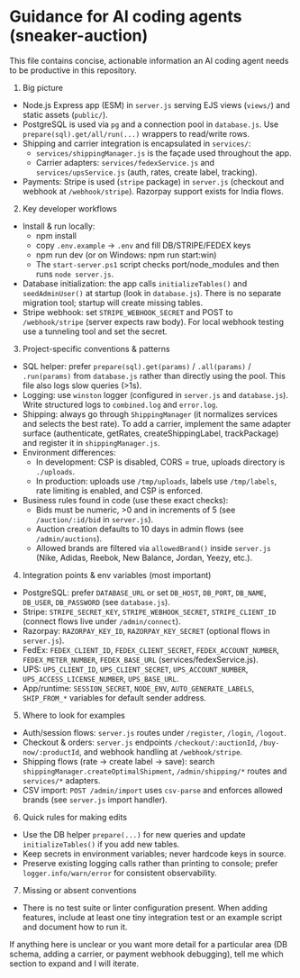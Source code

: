 # Guidance for AI coding agents (sneaker-auction)

This file contains concise, actionable information an AI coding agent needs to be productive in this repository.

1) Big picture
- Node.js Express app (ESM) in `server.js` serving EJS views (`views/`) and static assets (`public/`).
- PostgreSQL is used via `pg` and a connection pool in `database.js`. Use `prepare(sql).get/all/run(...)` wrappers to read/write rows.
- Shipping and carrier integration is encapsulated in `services/`:
  - `services/shippingManager.js` is the façade used throughout the app.
  - Carrier adapters: `services/fedexService.js` and `services/upsService.js` (auth, rates, create label, tracking).
- Payments: Stripe is used (`stripe` package) in `server.js` (checkout and webhook at `/webhook/stripe`). Razorpay support exists for India flows.

2) Key developer workflows
- Install & run locally:
  - npm install
  - copy `.env.example` -> `.env` and fill DB/STRIPE/FEDEX keys
  - npm run dev  (or on Windows: npm run start:win)
  - The `start-server.ps1` script checks port/node_modules and then runs `node server.js`.
- Database initialization: the app calls `initializeTables()` and `seedAdminUser()` at startup (look in `database.js`). There is no separate migration tool; startup will create missing tables.
- Stripe webhook: set `STRIPE_WEBHOOK_SECRET` and POST to `/webhook/stripe` (server expects raw body). For local webhook testing use a tunneling tool and set the secret.

3) Project-specific conventions & patterns
- SQL helper: prefer `prepare(sql).get(params)` / `.all(params)` / `.run(params)` from `database.js` rather than directly using the pool. This file also logs slow queries (>1s).
- Logging: use `winston` logger (configured in `server.js` and `database.js`). Write structured logs to `combined.log` and `error.log`.
- Shipping: always go through `ShippingManager` (it normalizes services and selects the best rate). To add a carrier, implement the same adapter surface (authenticate, getRates, createShippingLabel, trackPackage) and register it in `shippingManager.js`.
- Environment differences:
  - In development: CSP is disabled, CORS = true, uploads directory is `./uploads`.
  - In production: uploads use `/tmp/uploads`, labels use `/tmp/labels`, rate limiting is enabled, and CSP is enforced.
- Business rules found in code (use these exact checks):
  - Bids must be numeric, >0 and in increments of 5 (see `/auction/:id/bid` in `server.js`).
  - Auction creation defaults to 10 days in admin flows (see `/admin/auctions`).
  - Allowed brands are filtered via `allowedBrand()` inside `server.js` (Nike, Adidas, Reebok, New Balance, Jordan, Yeezy, etc.).

4) Integration points & env variables (most important)
- PostgreSQL: prefer `DATABASE_URL` or set `DB_HOST`, `DB_PORT`, `DB_NAME`, `DB_USER`, `DB_PASSWORD` (see `database.js`).
- Stripe: `STRIPE_SECRET_KEY`, `STRIPE_WEBHOOK_SECRET`, `STRIPE_CLIENT_ID` (connect flows live under `/admin/connect`).
- Razorpay: `RAZORPAY_KEY_ID`, `RAZORPAY_KEY_SECRET` (optional flows in `server.js`).
- FedEx: `FEDEX_CLIENT_ID`, `FEDEX_CLIENT_SECRET`, `FEDEX_ACCOUNT_NUMBER`, `FEDEX_METER_NUMBER`, `FEDEX_BASE_URL` (services/fedexService.js).
- UPS: `UPS_CLIENT_ID`, `UPS_CLIENT_SECRET`, `UPS_ACCOUNT_NUMBER`, `UPS_ACCESS_LICENSE_NUMBER`, `UPS_BASE_URL`.
- App/runtime: `SESSION_SECRET`, `NODE_ENV`, `AUTO_GENERATE_LABELS`, `SHIP_FROM_*` variables for default sender address.

5) Where to look for examples
- Auth/session flows: `server.js` routes under `/register`, `/login`, `/logout`.
- Checkout & orders: `server.js` endpoints `/checkout/:auctionId`, `/buy-now/:productId`, and webhook handling at `/webhook/stripe`.
- Shipping flows (rate -> create label -> save): search `shippingManager.createOptimalShipment`, `/admin/shipping/*` routes and `services/*` adapters.
- CSV import: `POST /admin/import` uses `csv-parse` and enforces allowed brands (see `server.js` import handler).

6) Quick rules for making edits
- Use the DB helper `prepare(...)` for new queries and update `initializeTables()` if you add new tables.
- Keep secrets in environment variables; never hardcode keys in source.
- Preserve existing logging calls rather than printing to console; prefer `logger.info/warn/error` for consistent observability.

7) Missing or absent conventions
- There is no test suite or linter configuration present. When adding features, include at least one tiny integration test or an example script and document how to run it.

If anything here is unclear or you want more detail for a particular area (DB schema, adding a carrier, or payment webhook debugging), tell me which section to expand and I will iterate.
